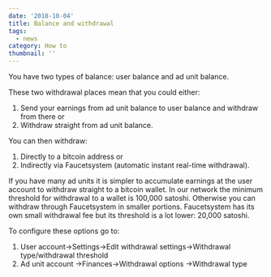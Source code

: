 ```yaml
---
date: '2018-10-04'
title: Balance and withdrawal
tags:
  - news
category: How to
thumbnail: ''
---
```

You have two types of balance: user balance and ad unit balance.

These two withdrawal places mean that you could either: 

1. Send your earnings from ad unit balance to user balance and withdraw from there or 
2. Withdraw straight from ad unit balance.

You can then withdraw:

1. Directly to a bitcoin address or
2. Indirectly via Faucetsystem (automatic instant real-time withdrawal).

If you have many ad units it is simpler to accumulate earnings at the user account to withdraw straight to a bitcoin wallet. In our network the minimum threshold for withdrawal to a wallet is 100,000 satoshi. Otherwise you can withdraw through Faucetsystem in smaller portions. Faucetsystem has its own small withdrawal fee but its threshold is a lot lower: 20,000 satoshi.

To configure these options go to:

1. User account->Settings->Edit withdrawal settings->Withdrawal type/withdrawal threshold
2. Ad unit account ->Finances->Withdrawal options ->Withdrawal type
